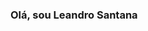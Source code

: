 ### Olá, sou Leandro Santana

<!--
**leandrolns87/leandrolns87** is a ✨ _special_ ✨ repository because its `README.md` (this file) appears on your GitHub profile.

## Ferramentas e Tecnologias
<img src="https://cdn.jsdelivr.net/gh/devicons/devicon/icons/php/php-original.svg" />
<img src="https://cdn.jsdelivr.net/gh/devicons/devicon/icons/javascript/javascript-original.svg" />
<img src="https://cdn.jsdelivr.net/gh/devicons/devicon/icons/microsoftsqlserver/microsoftsqlserver-plain.svg" />
          
Atualmente estou estudando JavaScript e C#, tenho experiência nas linguagens de programação PHP, C# com banco de dados SQL Server. Conheço também Maker (no-code), atuei durante um ano na PRODEB – Companhia de Processamento de Dados do Estado da Bahia com desenvolvimento web no time de sustentação.

Busco uma vaga no mercado como analista de sistemas jr.

## Contatos:
<a href = "mailto:leandro.lns.87@gmail.com"><img src="https://img.shields.io/badge/Gmail-D14836?style=for-the-badge&logo=gmail&logoColor=white" target="_blank"></a>
<a href="https://www.linkedin.com/in/leandro-nascimento-de-santana-pina-65985825/" target="_blank"><img src="https://img.shields.io/badge/-LinkedIn-%230077B5?style=for-the-badge&logo=linkedin&logoColor=white" target="_blank"></a>   
Tel 71 98801-9899

<div>
<a href="https://github.com/leandrolns87/">
<img height="180em" src="https://github-readme-stats.vercel.app/api/top-langs/?username=seu-usuário-aqui&layout=compact&langs_count=7&theme=dracula"/>
<img height="180em" src="https://github-readme-stats.vercel.app/api?username=seu-usuário-aqui&show_icons=true&theme=dracula&include_all_commits=true&count_private=true"/>
</div>
